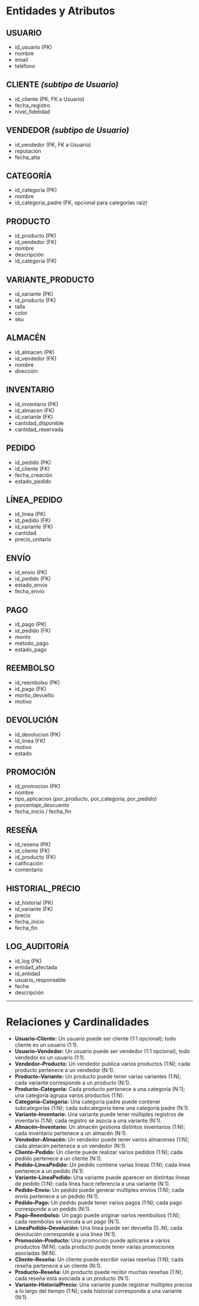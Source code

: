 # Entidades y Atributos

## USUARIO
- id_usuario (PK)
- nombre
- email
- teléfono

## CLIENTE *(subtipo de Usuario)*
- id_cliente (PK, FK a Usuario)
- fecha_registro
- nivel_fidelidad

## VENDEDOR *(subtipo de Usuario)*
- id_vendedor (PK, FK a Usuario)
- reputación
- fecha_alta

## CATEGORÍA
- id_categoria (PK)
- nombre
- id_categoria_padre (FK, opcional para categorías raíz)

## PRODUCTO
- id_producto (PK)
- id_vendedor (FK)
- nombre
- descripción
- id_categoria (FK)

## VARIANTE_PRODUCTO
- id_variante (PK)
- id_producto (FK)
- talla
- color
- sku

## ALMACÉN
- id_almacen (PK)
- id_vendedor (FK)
- nombre
- dirección

## INVENTARIO
- id_inventario (PK)
- id_almacen (FK)
- id_variante (FK)
- cantidad_disponible
- cantidad_reservada

## PEDIDO
- id_pedido (PK)
- id_cliente (FK)
- fecha_creación
- estado_pedido

## LÍNEA_PEDIDO
- id_linea (PK)
- id_pedido (FK)
- id_variante (FK)
- cantidad
- precio_unitario

## ENVÍO
- id_envio (PK)
- id_pedido (FK)
- estado_envio
- fecha_envio

## PAGO
- id_pago (PK)
- id_pedido (FK)
- monto
- método_pago
- estado_pago

## REEMBOLSO
- id_reembolso (PK)
- id_pago (FK)
- monto_devuelto
- motivo

## DEVOLUCIÓN
- id_devolucion (PK)
- id_linea (FK)
- motivo
- estado

## PROMOCIÓN
- id_promocion (PK)
- nombre
- tipo_aplicacion (por_producto, por_categoria, por_pedido)
- porcentaje_descuento
- fecha_inicio / fecha_fin

## RESEÑA
- id_resena (PK)
- id_cliente (FK)
- id_producto (FK)
- calificación
- comentario

## HISTORIAL_PRECIO
- id_historial (PK)
- id_variante (FK)
- precio
- fecha_inicio
- fecha_fin

## LOG_AUDITORÍA
- id_log (PK)
- entidad_afectada
- id_entidad
- usuario_responsable
- fecha
- descripción

---

# Relaciones y Cardinalidades

- **Usuario–Cliente:** Un usuario puede ser cliente (1:1 opcional); todo cliente es un usuario (1:1).  
- **Usuario–Vendedor:** Un usuario puede ser vendedor (1:1 opcional); todo vendedor es un usuario (1:1).  
- **Vendedor–Producto:** Un vendedor publica varios productos (1:N); cada producto pertenece a un vendedor (N:1).  
- **Producto–Variante:** Un producto puede tener varias variantes (1:N); cada variante corresponde a un producto (N:1).  
- **Producto–Categoría:** Cada producto pertenece a una categoría (N:1); una categoría agrupa varios productos (1:N).  
- **Categoría–Categoría:** Una categoría padre puede contener subcategorías (1:N); cada subcategoría tiene una categoría padre (N:1).  
- **Variante–Inventario:** Una variante puede tener múltiples registros de inventario (1:N); cada registro se asocia a una variante (N:1).  
- **Almacén–Inventario:** Un almacén gestiona distintos inventarios (1:N); cada inventario pertenece a un almacén (N:1).  
- **Vendedor–Almacén:** Un vendedor puede tener varios almacenes (1:N); cada almacén pertenece a un vendedor (N:1).  
- **Cliente–Pedido:** Un cliente puede realizar varios pedidos (1:N); cada pedido pertenece a un cliente (N:1).  
- **Pedido–LíneaPedido:** Un pedido contiene varias líneas (1:N); cada línea pertenece a un pedido (N:1).  
- **Variante–LíneaPedido:** Una variante puede aparecer en distintas líneas de pedido (1:N); cada línea hace referencia a una variante (N:1).  
- **Pedido–Envío:** Un pedido puede generar múltiples envíos (1:N); cada envío pertenece a un pedido (N:1).  
- **Pedido–Pago:** Un pedido puede tener varios pagos (1:N); cada pago corresponde a un pedido (N:1).  
- **Pago–Reembolso:** Un pago puede originar varios reembolsos (1:N); cada reembolso se vincula a un pago (N:1).  
- **LíneaPedido–Devolución:** Una línea puede ser devuelta (0..N); cada devolución corresponde a una línea (N:1).  
- **Promoción–Producto:** Una promoción puede aplicarse a varios productos (M:N); cada producto puede tener varias promociones asociadas (M:N).  
- **Cliente–Reseña:** Un cliente puede escribir varias reseñas (1:N); cada reseña pertenece a un cliente (N:1).  
- **Producto–Reseña:** Un producto puede recibir muchas reseñas (1:N); cada reseña está asociada a un producto (N:1).  
- **Variante–HistorialPrecio:** Una variante puede registrar múltiples precios a lo largo del tiempo (1:N); cada historial corresponde a una variante (N:1).  

